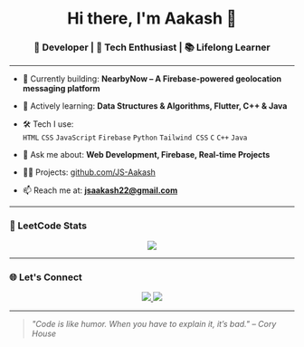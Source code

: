 <h1 align="center">Hi there, I'm Aakash 👋</h1>
<h3 align="center">🚀 Developer | 🔬 Tech Enthusiast | 📚 Lifelong Learner</h3>

---

- 🔭 Currently building: **NearbyNow – A Firebase-powered geolocation messaging platform**
- 🌱 Actively learning: **Data Structures & Algorithms, Flutter, C++ & Java**
- 🛠️ Tech I use:  
  `HTML` `CSS` `JavaScript` `Firebase` `Python` `Tailwind CSS` `C` `C++` `Java`

- 💬 Ask me about: **Web Development, Firebase, Real-time Projects**
- 👨‍💻 Projects: [github.com/JS-Aakash](https://github.com/JS-Aakash)
- 📫 Reach me at: **jsaakash22@gmail.com**

---

### 🧠 LeetCode Stats
<p align="center">
  <img src="https://leetcard.jacoblin.cool/JS_Aakash?theme=dark&font=Source%20Code%20Pro&ext=contest" />
</p>

---

### 🌐 Let's Connect
<p align="center">
  <a href="https://linkedin.com/in/js-aakash" target="_blank">
    <img src="https://img.shields.io/badge/-LinkedIn-blue?logo=linkedin&style=flat" />
  </a>
  <a href="mailto:jsaakash22@gmail.com">
    <img src="https://img.shields.io/badge/-Email-red?logo=gmail&style=flat" />
  </a>
</p>

---

> *"Code is like humor. When you have to explain it, it’s bad." – Cory House*
